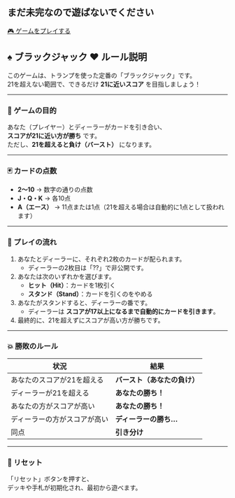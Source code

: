## まだ未完なので遊ばないでください

[🎮 ゲームをプレイする](https://app-practice-46hurdshsjvazbbbrhytkl.streamlit.app/)

## ♠ ブラックジャック ♥ ルール説明

このゲームは、トランプを使った定番の「ブラックジャック」です。  
21を超えない範囲で、できるだけ **21に近いスコア** を目指しましょう！

---

### 🎯 ゲームの目的
あなた（プレイヤー）とディーラーがカードを引き合い、  
**スコアが21に近い方が勝ち** です。  
ただし、**21を超えると負け（バースト）** になります。

---

### 🃏 カードの点数
- **2〜10** → 数字の通りの点数  
- **J・Q・K** → 各10点  
- **A（エース）** → 11点または1点（21を超える場合は自動的に1点として扱われます）

---

### 🔹 プレイの流れ
1. あなたとディーラーに、それぞれ2枚のカードが配られます。  
   - ディーラーの2枚目は「??」で非公開です。
2. あなたは次のいずれかを選びます。  
   - **ヒット（Hit）**：カードを1枚引く  
   - **スタンド（Stand）**：カードを引くのをやめる  
3. あなたがスタンドすると、ディーラーの番です。  
   - ディーラーは **スコアが17以上になるまで自動的にカードを引きます**。
4. 最終的に、21を超えずにスコアが高い方が勝ちです。

---

### 💥 勝敗のルール
| 状況 | 結果 |
|------|------|
| あなたのスコアが21を超える | **バースト（あなたの負け）** |
| ディーラーが21を超える | **あなたの勝ち！** |
| あなたの方がスコアが高い | **あなたの勝ち！** |
| ディーラーの方がスコアが高い | **ディーラーの勝ち…** |
| 同点 | **引き分け** |

---

### 🔄 リセット
「リセット」ボタンを押すと、  
デッキや手札が初期化され、最初から遊べます。